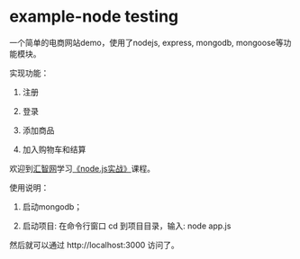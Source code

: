 # example-node testing
一个简单的电商网站demo，使用了nodejs, express, mongodb, mongoose等功能模块。

实现功能：

1. 注册
 
2. 登录

3. 添加商品

4. 加入购物车和结算

欢迎到[汇智网](http://www.hubwiz.com)学习[《node.js实战》](http://www.hubwiz.com/course/549a704f88dba0136c371703/)课程。

使用说明：

1. 启动mongodb；

2. 启动项目: 在命令行窗口 cd 到项目目录，输入: node app.js

然后就可以通过 http://localhost:3000 访问了。

